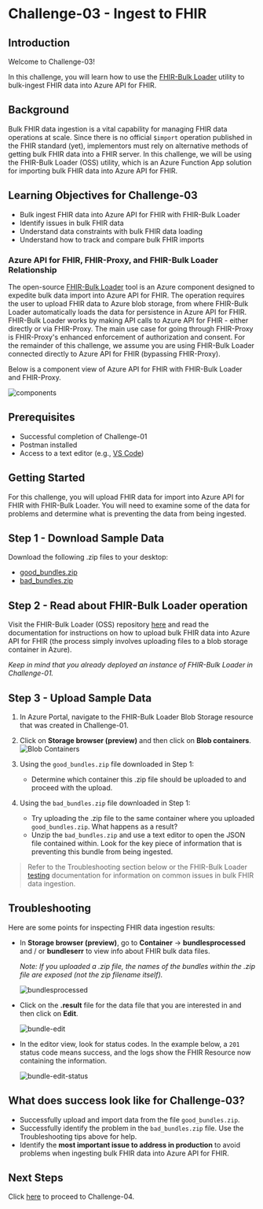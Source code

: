 # Challenge-03 - Ingest to FHIR

## Introduction

Welcome to Challenge-03!

In this challenge, you will learn how to use the [FHIR-Bulk Loader](https://github.com/microsoft/fhir-loader) utility to bulk-ingest FHIR data into Azure API for FHIR.

## Background

Bulk FHIR data ingestion is a vital capability for managing FHIR data operations at scale. Since there is no official `$import` operation published in the FHIR standard (yet), implementors must rely on alternative methods of getting bulk FHIR data into a FHIR server. In this challenge, we will be using the FHIR-Bulk Loader (OSS) utility, which is an Azure Function App solution for importing bulk FHIR data into Azure API for FHIR. 

## Learning Objectives for Challenge-03

+ Bulk ingest FHIR data into Azure API for FHIR with FHIR-Bulk Loader
+ Identify issues in bulk FHIR data
+ Understand data constraints with bulk FHIR data loading
+ Understand how to track and compare bulk FHIR imports

### Azure API for FHIR, FHIR-Proxy, and FHIR-Bulk Loader Relationship 
The open-source [FHIR-Bulk Loader](https://github.com/microsoft/fhir-loader) tool is an Azure component designed to expedite bulk data import into Azure API for FHIR. The operation requires the user to upload FHIR data to Azure blob storage, from where FHIR-Bulk Loader automatically loads the data for persistence in Azure API for FHIR. FHIR-Bulk Loader works by making API calls to Azure API for FHIR - either directly or via FHIR-Proxy. The main use case for going through FHIR-Proxy is FHIR-Proxy's enhanced enforcement of authorization and consent. For the remainder of this challenge, we assume you are using FHIR-Bulk Loader connected directly to Azure API for FHIR (bypassing FHIR-Proxy).

Below is a component view of Azure API for FHIR with FHIR-Bulk Loader and FHIR-Proxy.  

![components](./media/components.png)


## Prerequisites
+ Successful completion of Challenge-01
+ Postman installed
+ Access to a text editor (e.g., [VS Code](https://code.visualstudio.com/))

## Getting Started
For this challenge, you will upload FHIR data for import into Azure API for FHIR with FHIR-Bulk Loader. You will need to examine some of the data for problems and determine what is preventing the data from being ingested.


## Step 1 - Download Sample Data

Download the following .zip files to your desktop: 
+ [good_bundles.zip](./samples/good_bundles.zip) 
+ [bad_bundles.zip](./samples/bad_bundles.zip) 

## Step 2 - Read about FHIR-Bulk Loader operation

Visit the FHIR-Bulk Loader (OSS) repository [here](https://github.com/microsoft/fhir-loader) and read the documentation for instructions on how to upload bulk FHIR data into Azure API for FHIR (the process simply involves uploading files to a blob storage container in Azure).

*Keep in mind that you already deployed an instance of FHIR-Bulk Loader in Challenge-01.*

## Step 3 - Upload Sample Data

1. In Azure Portal, navigate to the FHIR-Bulk Loader Blob Storage resource that was created in Challenge-01.

2. Click on **Storage browser (preview)** and then click on **Blob containers**.
![Blob Containers](./media/portal-browser-container.png)  

3. Using the `good_bundles.zip` file downloaded in Step 1:
    + Determine which container this .zip file should be uploaded to and proceed with the upload.

4. Using the `bad_bundles.zip` file downloaded in Step 1:
    + Try uploading the .zip file to the same container where you uploaded `good_bundles.zip`. What happens as a result?
    + Unzip the `bad_bundles.zip` and use a text editor to open the JSON file contained within. Look for the key piece of information that is preventing this bundle from being ingested.

> Refer to the Troubleshooting section below or the FHIR-Bulk Loader [testing](https://github.com/microsoft/fhir-loader/blob/main/docs/testing.md) documentation for information on common issues in bulk FHIR data ingestion. 

## Troubleshooting 
Here are some points for inspecting FHIR data ingestion results:

+ In **Storage browser (preview)**, go to **Container** -> **bundlesprocessed** and / or **bundleserr** to view info about FHIR bulk data files.  

    _Note: If you uploaded a .zip file, the names of the bundles within the .zip file are exposed (not the zip filename itself)._

    ![bundlesprocessed](./media/bundlesprocessed.png)

+ Click on the **.result** file for the data file that you are interested in and then click on **Edit**.

    ![bundle-edit](./media/bundle-edit.png)

+ In the editor view, look for status codes. In the example below, a `201` status code means success, and the logs show the FHIR Resource now containing the information. 

    ![bundle-edit-status](./media/bundle-edit-status.png)

## What does success look like for Challenge-03?

+ Successfully upload and import data from the file `good_bundles.zip`.
+ Successfully identify the problem in the `bad_bundles.zip` file. Use the Troubleshooting tips above for help. 
+ Identify the **most important issue to address in production** to avoid problems when ingesting bulk FHIR data into Azure API for FHIR. 

## Next Steps

Click [here](../Challenge-04/Readme.md) to proceed to Challenge-04.
